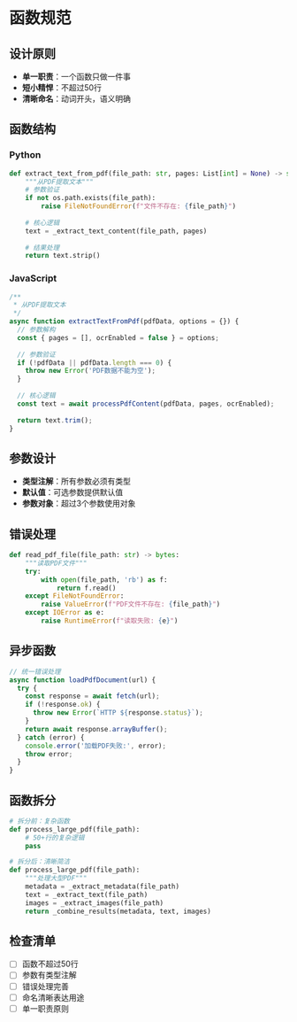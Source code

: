# 函数规范

## 设计原则
- **单一职责**：一个函数只做一件事
- **短小精悍**：不超过50行
- **清晰命名**：动词开头，语义明确

## 函数结构

### Python
```python
def extract_text_from_pdf(file_path: str, pages: List[int] = None) -> str:
    """从PDF提取文本"""
    # 参数验证
    if not os.path.exists(file_path):
        raise FileNotFoundError(f"文件不存在: {file_path}")
    
    # 核心逻辑
    text = _extract_text_content(file_path, pages)
    
    # 结果处理
    return text.strip()
```

### JavaScript
```javascript
/**
 * 从PDF提取文本
 */
async function extractTextFromPdf(pdfData, options = {}) {
  // 参数解构
  const { pages = [], ocrEnabled = false } = options;
  
  // 参数验证
  if (!pdfData || pdfData.length === 0) {
    throw new Error('PDF数据不能为空');
  }
  
  // 核心逻辑
  const text = await processPdfContent(pdfData, pages, ocrEnabled);
  
  return text.trim();
}
```

## 参数设计
- **类型注解**：所有参数必须有类型
- **默认值**：可选参数提供默认值
- **参数对象**：超过3个参数使用对象

## 错误处理
```python
def read_pdf_file(file_path: str) -> bytes:
    """读取PDF文件"""
    try:
        with open(file_path, 'rb') as f:
            return f.read()
    except FileNotFoundError:
        raise ValueError(f"PDF文件不存在: {file_path}")
    except IOError as e:
        raise RuntimeError(f"读取失败: {e}")
```

## 异步函数
```javascript
// 统一错误处理
async function loadPdfDocument(url) {
  try {
    const response = await fetch(url);
    if (!response.ok) {
      throw new Error(`HTTP ${response.status}`);
    }
    return await response.arrayBuffer();
  } catch (error) {
    console.error('加载PDF失败:', error);
    throw error;
  }
}
```

## 函数拆分
```python
# 拆分前：复杂函数
def process_large_pdf(file_path):
    # 50+行的复杂逻辑
    pass

# 拆分后：清晰简洁
def process_large_pdf(file_path):
    """处理大型PDF"""
    metadata = _extract_metadata(file_path)
    text = _extract_text(file_path)
    images = _extract_images(file_path)
    return _combine_results(metadata, text, images)
```

## 检查清单
- [ ] 函数不超过50行
- [ ] 参数有类型注解
- [ ] 错误处理完善
- [ ] 命名清晰表达用途
- [ ] 单一职责原则